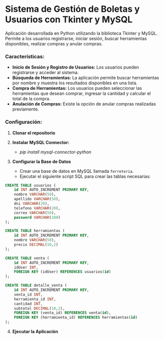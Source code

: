 # Sistema de Gestión de Boletas y Usuarios con Tkinter y MySQL

Aplicación desarrollada en Python utilizando la biblioteca Tkinter y MySQL. Permite a los usuarios registrarse, iniciar sesión, buscar herramientas disponibles, realizar compras y anular compras.

### Características:
- **Inicio de Sesión y Registro de Usuarios:** Los usuarios pueden registrarse y acceder al sistema.
- **Búsqueda de Herramientas:** La aplicación permite buscar herramientas por nombre y muestra los resultados disponibles en una lista.
- **Compra de Herramientas:** Los usuarios pueden seleccionar las herramientas que desean comprar, ingresar la cantidad y calcular el total de la compra.
- **Anulación de Compras:** Existe la opción de anular compras realizadas previamente.

### Configuración:
1. **Clonar el repositorio**

2. **Instalar MySQL Connector:**
    - *pip install mysql-connector-python*

3. **Configurar la Base de Datos**
    - Crear una base de datos en MySQL llamada `ferreteria`.
    - Ejecutar el siguiente script SQL para crear las tablas necesarias:
  
  ```sql
  CREATE TABLE usuarios (
      id INT AUTO_INCREMENT PRIMARY KEY,
      nombre VARCHAR(50),
      apellido VARCHAR(50),
      dni VARCHAR(20),
      telefono VARCHAR(20),
      correo VARCHAR(50),
      password VARCHAR(100)
  );

  CREATE TABLE herramientas (
      id INT AUTO_INCREMENT PRIMARY KEY,
      nombre VARCHAR(50),
      precio DECIMAL(10,2)
  );

  CREATE TABLE venta (
      id INT AUTO_INCREMENT PRIMARY KEY,
      idUser INT,
      FOREIGN KEY (idUser) REFERENCES usuarios(id)
  );

  CREATE TABLE detalle_venta (
      id INT AUTO_INCREMENT PRIMARY KEY,
      venta_id INT,
      herramienta_id INT,
      cantidad INT,
      subtotal DECIMAL(10,2),
      FOREIGN KEY (venta_id) REFERENCES venta(id),
      FOREIGN KEY (herramienta_id) REFERENCES herramientas(id)
  );
  ```

4. **Ejecutar la Aplicación**
